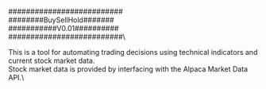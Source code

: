 ##########################\
########BuySellHold#######\
###########V0.01##########\
##########################\

This is a tool for automating trading decisions using technical indicators and current stock market data.\
Stock market data is provided by interfacing with the Alpaca Market Data API.\
